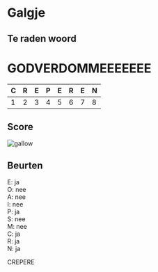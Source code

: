 # Galgje

## Te raden woord

# GODVERDOMMEEEEEEE

|C|R|E|P|E|R|E|N|
|-|-|-|-|-|-|-|-|
|1|2|3|4|5|6|7|8|

## Score
![gallow](./images/6.png)

## Beurten
E: ja  
O: nee  
A: nee  
I: nee  
P: ja  
S: nee  
M: nee  
C: ja  
R: ja  
N: ja

CREPERE
